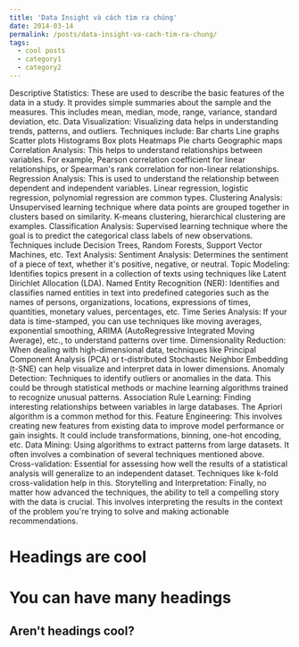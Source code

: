 ```yaml
---
title: 'Data Insight và cách tìm ra chúng'
date: 2014-03-14
permalink: /posts/data-insight-va-cach-tim-ra-chung/
tags:
  - cool posts
  - category1
  - category2
---
```


Descriptive Statistics: These are used to describe the basic features of the data in a study. It provides simple summaries about the sample and the measures. This includes mean, median, mode, range, variance, standard deviation, etc.
Data Visualization: Visualizing data helps in understanding trends, patterns, and outliers. Techniques include:
Bar charts
Line graphs
Scatter plots
Histograms
Box plots
Heatmaps
Pie charts
Geographic maps
Correlation Analysis: This helps to understand relationships between variables. For example, Pearson correlation coefficient for linear relationships, or Spearman's rank correlation for non-linear relationships.
Regression Analysis: This is used to understand the relationship between dependent and independent variables. Linear regression, logistic regression, polynomial regression are common types.
Clustering Analysis: Unsupervised learning technique where data points are grouped together in clusters based on similarity. K-means clustering, hierarchical clustering are examples.
Classification Analysis: Supervised learning technique where the goal is to predict the categorical class labels of new observations. Techniques include Decision Trees, Random Forests, Support Vector Machines, etc.
Text Analysis:
Sentiment Analysis: Determines the sentiment of a piece of text, whether it's positive, negative, or neutral.
Topic Modeling: Identifies topics present in a collection of texts using techniques like Latent Dirichlet Allocation (LDA).
Named Entity Recognition (NER): Identifies and classifies named entities in text into predefined categories such as the names of persons, organizations, locations, expressions of times, quantities, monetary values, percentages, etc.
Time Series Analysis: If your data is time-stamped, you can use techniques like moving averages, exponential smoothing, ARIMA (AutoRegressive Integrated Moving Average), etc., to understand patterns over time.
Dimensionality Reduction: When dealing with high-dimensional data, techniques like Principal Component Analysis (PCA) or t-distributed Stochastic Neighbor Embedding (t-SNE) can help visualize and interpret data in lower dimensions.
Anomaly Detection: Techniques to identify outliers or anomalies in the data. This could be through statistical methods or machine learning algorithms trained to recognize unusual patterns.
Association Rule Learning: Finding interesting relationships between variables in large databases. The Apriori algorithm is a common method for this.
Feature Engineering: This involves creating new features from existing data to improve model performance or gain insights. It could include transformations, binning, one-hot encoding, etc.
Data Mining: Using algorithms to extract patterns from large datasets. It often involves a combination of several techniques mentioned above.
Cross-validation: Essential for assessing how well the results of a statistical analysis will generalize to an independent dataset. Techniques like k-fold cross-validation help in this.
Storytelling and Interpretation: Finally, no matter how advanced the techniques, the ability to tell a compelling story with the data is crucial. This involves interpreting the results in the context of the problem you're trying to solve and making actionable recommendations.

Headings are cool
======

You can have many headings
======

Aren't headings cool?
------
